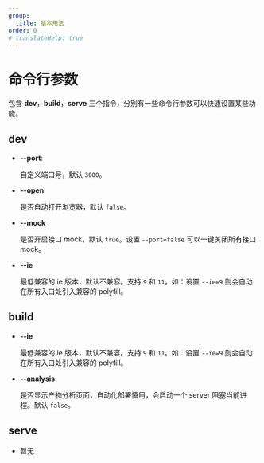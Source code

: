 ```yaml
---
group:
  title: 基本用法
order: 0
# translateHelp: true
---
```


# <strong>命令行参数</strong>

包含 <strong>dev</strong>，<strong>build</strong>，<strong>serve</strong> 三个指令，分别有一些命令行参数可以快速设置某些功能。

## <strong>dev</strong>

- <b>--port</b>:

  自定义端口号，默认 `3000`。

- <b>--open</b>

  是否自动打开浏览器，默认 `false`。

- <b>--mock</b>

  是否开启接口 mock，默认 `true`。设置 `--port=false` 可以一键关闭所有接口 mock。

- <b>--ie</b>

  最低兼容的 ie 版本，默认不兼容。支持 `9` 和 `11`。如：设置 `--ie=9` 则会自动在所有入口处引入兼容的 polyfill。

## <strong>build</strong>

- <b>--ie</b>

  最低兼容的 ie 版本，默认不兼容。支持 `9` 和 `11`。如：设置 `--ie=9` 则会自动在所有入口处引入兼容的 polyfill。

- <b>--analysis</b>

  是否显示产物分析页面，自动化部署慎用，会启动一个 server 阻塞当前进程。默认 `false`。

## <strong>serve</strong>

- 暂无
